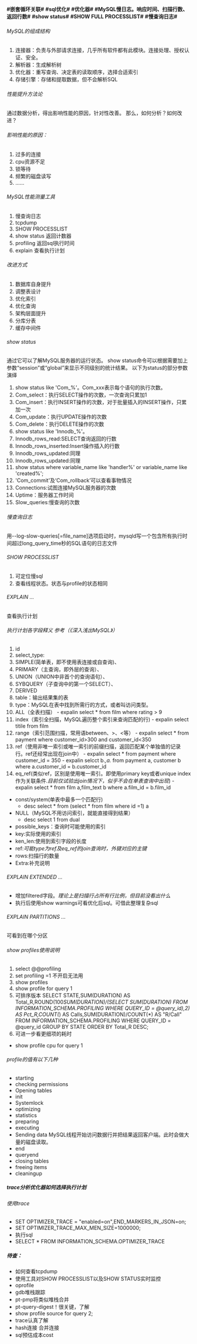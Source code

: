 **\#嵌套循环关联\#**
**\#sql优化\#**
**\#优化器\#**
**\#MySQL慢日志。响应时间、扫描行数、返回行数\#**
**\#show status\#**
**\#SHOW FULL PROCESSLIST\#**
**\#慢查询日志\#**

###### MySQL的组成结构
1. 连接器：负责与外部请求连接，几乎所有软件都有此模块。连接处理、授权认证、安全。
1. 解析器：生成解析树
1. 优化器：重写查询、决定表的读取顺序，选择合适索引
1. 存储引擎：存储和提取数据，但不会解析SQL

###### 性能提升方法论
通过数据分析，得出影响性能的原因，针对性改善。
那么，如何分析？如何改进？

###### 影响性能的原因：
1. 过多的连接
1. cpu资源不足
1. 锁等待
1. 频繁的磁盘读写
1. ……

###### MySQL性能测量工具
1. 慢查询日志
1. tcpdump
1. SHOW PROCESSLIST
1. show status 返回计数器
1. profiling 返回sql执行时间
1. explain 查看执行计划

###### 改进方式
1. 数据库自身提升
  1. 调整表设计
  1. 优化索引
  1. 优化查询
1. 架构层面提升
  1. 分库分表
  1. 缓存中间件

###### show status
通过它可以了解MySQL服务器的运行状态。
show status命令可以根据需要加上参数“session”或“global”来显示不同级别的统计结果。
以下为status的部分参数演绎
1. show status like 'Com_%'。Com_xxx表示每个语句的执行次数。
  1. Com_select：执行SELECT操作的次数，一次查询只累加1
  1. Com_insert：执行INSERT操作的次数，对于批量插入的INSERT操作，只累加一次
  1. Com_update：执行UPDATE操作的次数
  1. Com_delete：执行DELETE操作的次数
1. show status like 'Innodb_%'。
  1. Innodb_rows_read:SELECT查询返回的行数
  1. Innodb_rows_inserted:Insert操作插入的行数
  1. Innodb_rows_updated:同理
  1. Innodb_rows_updated:同理
1. show status where variable_name like 'handler%' or variable_name like 'created%';
1. 'Com_commit'及‘Com_rollback’可以查看事物情况
1. Connections:试图连接MySQL服务器的次数
1. Uptime：服务器工作时间
1. Slow_queries:慢查询的次数

###### 慢查询日志
用--log-slow-queries[=file_name]选项启动时，mysqld写一个包含所有执行时间超过long_query_time秒的SQL语句的日志文件

###### SHOW PROCESSLIST
1. 可定位慢sql
1. 查看线程状态。状态与profile的状态相同

###### EXPLAIN ...
查看执行计划

###### 执行计划各字段释义 参考（《深入浅出MySQL》）
1. id
1. select_type:
  1. SIMPLE(简单表，即不使用表连接或自查询)、
  1. PRIMARY（主查询，即外层的查询）、
  1. UNION（UNION中非首个的查询语句）、
  1. SYBQUERY（子查询中的第一个SELECT）、
  1. DERIVED
1. table：输出结果集的表
1. type：MySQL在表中找到所需行的方式，或者叫访问类型。
  1. ALL（全表扫描）
    - expalin select * from film where rating > 9
  1. index（索引全扫描，MySQL遍历整个索引来查询匹配的行)
    - expalin select titile from film
  1. range（索引范围扫描，常用语between、>、<等）
    - expalin select * from payment where customer_id>300 and customer_id<350
  1. ref（使用非唯一索引或唯一索引的前缀扫描，返回匹配某个单独值的记录行。ref还经常出现在join中）
    - expalin select * from payment where customer_id = 350
    - expalin selcct b.*,a.* from payment a, customer b where a.customer_id = b.customer_id
  1. eq_ref(类似ref，区别是使用唯一索引。即使用primary key或者unique index作为关联条件.*目前仅试验出join情况下，似乎不会在单表查询中出现*)
    - expalin select * from film a,film_text b where a.film_id = b.film_id
  - const/system(单表中最多一个匹配行)
    - desc select * from (select * from film where id =1) a
  - NULL（MySQL不用访问索引，就能直接得到结果）
    - desc select 1 from dual
- possible_keys：查询时可能使用的索引
- key:实际使用的索引
- ken_len:使用到索引字段的长度
- ref:*可能type为ref及eq_ref的join查询时，外键对应的主键*
- rows:扫描行的数量
- Extra:补充说明

###### EXPLAIN EXTENDED ...
- 增加filtered字段。*理论上是扫描行占所有行比例，但目前没看出什么*
- 执行后使用show warnings可看优化后sql。可借此整理复杂sql

###### EXPLAIN PARTITIONS ...
可看到在哪个分区

###### show profiles使用说明
1. select @@profiling
1. set profiling =1  不开启无法用
1. show profiles
1. show profile for query 1
1. 可排序版本 SELECT STATE,SUM(DURATION) AS Total_R,ROUND(100*SUM(DURATION)/(SELECT SUM(DURATION) FROM INFORMATION_SCHEMA.PROFILING WHERE QUERY_ID = @query_id),2) AS Pct_R,COUNT(*) AS Calls,SUM(DURATION)/COUNT(*) AS "R/Call" FROM INFORMATION_SCHEMA.PROFILING WHERE QUERY_ID = @query_id GROUP BY STATE ORDER BY Total_R DESC;
1. 可进一步看更细项的耗时
  - show profile cpu for query 1

###### profile的值有以下几种
- starting
- checking permissions
- Opening tables
- init
- Systemlock
- optimizing
- statistics
- preparing
- executing
- Sending data MySQL线程开始访问数据行并把结果返回客户端。此时会做大量的磁盘读取。
- end
- queryend
- closing tables
- freeing items
- cleaningup

##### trace分析优化器如何选择执行计划
###### 使用trace
- SET OPTIMIZER_TRACE = "enabled=on",END_MARKERS_IN_JSON=on;
- SET OPTIMIZER_TRACE_MAX_MEN_SIZE=1000000;
- 执行sql
- SELECT * FROM INFORMATION_SCHEMA.OPTIMIZER_TRACE

##### 待查：
- 如何查看tcpdump
- 使用工具对SHOW PROCESSLIST以及SHOW STATUS实时监控
- oprofile
- gdb堆栈跟踪
- pt-pmp将类似堆栈合并
- pt-query-digest！很关键，了解
- show profile source for query 2;
- trace认真了解
- hash连接 合并连接
- sql预估成本cost
